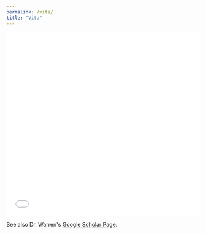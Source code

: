 ```yaml
---
permalink: /vita/
title: "Vita"
---
```


<embed style="width:100%; height:50vw" src="/_pages/AmberWarren_CV_8-15-2023.pdf" type="application/pdf" />

See also Dr. Warren's [Google Scholar Page](https://scholar.google.com/citations?user=MjWW_ecAAAAJ&hl=en).